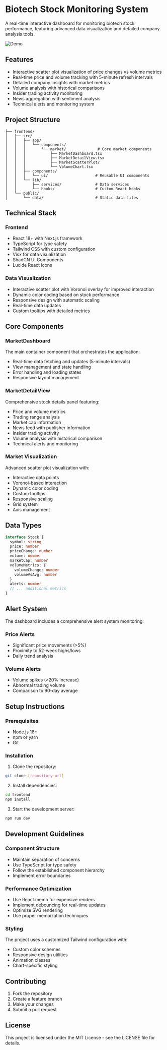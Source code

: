 # Biotech Stock Monitoring System

A real-time interactive dashboard for monitoring biotech stock performance, featuring advanced data visualization and detailed company analysis tools.

![Demo](assets/demo.gif)

## Features

- Interactive scatter plot visualization of price changes vs volume metrics
- Real-time price and volume tracking with 5-minute refresh intervals
- Detailed company insights with market metrics
- Volume analysis with historical comparisons
- Insider trading activity monitoring
- News aggregation with sentiment analysis
- Technical alerts and monitoring system

## Project Structure

```
├── frontend/
│   ├── src/
│   │   ├── app/
│   │   │   └── components/
│   │   │       └── market/              # Core market components
│   │   │           ├── MarketDashboard.tsx
│   │   │           ├── MarketDetailView.tsx
│   │   │           ├── MarketScatterPlot/
│   │   │           └── VolumeChart.tsx
│   │   ├── components/
│   │   │   └── ui/                     # Reusable UI components
│   │   └── lib/
│   │       ├── services/               # Data services
│   │       └── hooks/                  # Custom React hooks
│   └── public/
│       └── data/                       # Static data files
```

## Technical Stack

### Frontend
- React 18+ with Next.js framework
- TypeScript for type safety
- Tailwind CSS with custom configuration
- Visx for data visualization
- ShadCN UI Components
- Lucide React icons

### Data Visualization
- Interactive scatter plot with Voronoi overlay for improved interaction
- Dynamic color coding based on stock performance
- Responsive design with automatic scaling
- Real-time data updates
- Custom tooltips with detailed metrics

## Core Components

### MarketDashboard
The main container component that orchestrates the application:
- Real-time data fetching and updates (5-minute intervals)
- View management and state handling
- Error handling and loading states
- Responsive layout management

### MarketDetailView
Comprehensive stock details panel featuring:
- Price and volume metrics
- Trading range analysis
- Market cap information
- News feed with publisher information
- Insider trading activity
- Volume analysis with historical comparison
- Technical alerts and monitoring

### Market Visualization
Advanced scatter plot visualization with:
- Interactive data points
- Voronoi-based interaction
- Dynamic color coding
- Custom tooltips
- Responsive scaling
- Grid system
- Axis management

## Data Types

```typescript
interface Stock {
  symbol: string
  price: number
  priceChange: number
  volume: number
  marketCap: number
  volumeMetrics: {
    volumeChange: number
    volumeVsAvg: number
  }
  alerts: number
  // ... additional metrics
}
```

## Alert System

The dashboard includes a comprehensive alert system monitoring:

### Price Alerts
- Significant price movements (>5%)
- Proximity to 52-week highs/lows
- Daily trend analysis

### Volume Alerts
- Volume spikes (>20% increase)
- Abnormal trading volume
- Comparison to 90-day average

## Setup Instructions

### Prerequisites
- Node.js 16+
- npm or yarn
- Git

### Installation

1. Clone the repository:
```bash
git clone [repository-url]
```

2. Install dependencies:
```bash
cd frontend
npm install
```

3. Start the development server:
```bash
npm run dev
```

## Development Guidelines

### Component Structure
- Maintain separation of concerns
- Use TypeScript for type safety
- Follow the established component hierarchy
- Implement error boundaries

### Performance Optimization
- Use React.memo for expensive renders
- Implement debouncing for real-time updates
- Optimize SVG rendering
- Use proper memoization techniques

### Styling
The project uses a customized Tailwind configuration with:
- Custom color schemes
- Responsive design utilities
- Animation classes
- Chart-specific styling

## Contributing

1. Fork the repository
2. Create a feature branch
3. Make your changes
4. Submit a pull request

## License

This project is licensed under the MIT License - see the LICENSE file for details.